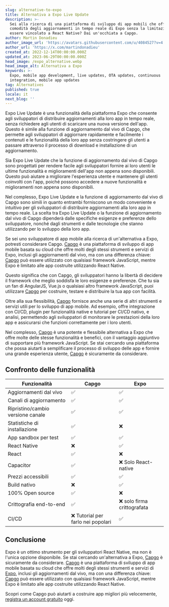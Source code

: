 ```yaml
---
slug: alternative-to-expo
title: Alternativa a Expo Live Update
description: >-
  Sei alla ricerca di una piattaforma di sviluppo di app mobili che offra la
  comodità degli aggiornamenti in tempo reale di Expo senza la limitazione di
  essere vincolato a React Native? Dai un'occhiata a Capgo.
author: Martin Donadieu
author_image_url: 'https://avatars.githubusercontent.com/u/4084527?v=4'
author_url: 'https://x.com/martindonadieu'
created_at: 2022-12-14T00:00:00.000Z
updated_at: 2023-06-29T00:00:00.000Z
head_image: /expo_alternative.webp
head_image_alt: Alternativa a Expo
keywords: >-
  Expo, mobile app development, live updates, OTA updates, continuous
  integration, mobile app updates
tag: Alternatives
published: true
locale: it
next_blog: ''
---
```

Expo Live Update è una funzionalità della piattaforma Expo che consente agli sviluppatori di distribuire aggiornamenti alla loro app in tempo reale, senza richiedere agli utenti di scaricare una nuova versione dell'app. Questo è simile alla funzione di aggiornamento dal vivo di Capgo, che permette agli sviluppatori di aggiornare rapidamente e facilmente i contenuti e le funzionalità della loro app senza costringere gli utenti a passare attraverso il processo di download e installazione di un aggiornamento.

Sia Expo Live Update che la funzione di aggiornamento dal vivo di Capgo sono progettati per rendere facile agli sviluppatori fornire ai loro utenti le ultime funzionalità e miglioramenti dell'app non appena sono disponibili. Questo può aiutare a migliorare l'esperienza utente e mantenere gli utenti coinvolti con l'app, poiché possono accedere a nuove funzionalità e miglioramenti non appena sono disponibili.

Nel complesso, Expo Live Update e la funzione di aggiornamento dal vivo di Capgo sono simili in quanto entrambi forniscono un modo conveniente e intuitivo per gli sviluppatori di distribuire aggiornamenti alla loro app in tempo reale. La scelta tra Expo Live Update o la funzione di aggiornamento dal vivo di Capgo dipenderà dalle specifiche esigenze e preferenze dello sviluppatore, nonché dagli strumenti e dalle tecnologie che stanno utilizzando per lo sviluppo della loro app.

Se sei uno sviluppatore di app mobile alla ricerca di un'alternativa a Expo, potresti considerare Capgo. [Capgo](/register/) è una piattaforma di sviluppo di app mobile basata su cloud che offre molti degli stessi strumenti e servizi di Expo, inclusi gli aggiornamenti dal vivo, ma con una differenza chiave: [Capgo](/register/) può essere utilizzato con qualsiasi framework JavaScript, mentre Expo è limitato alle app costruite utilizzando React Native.

Questo significa che con Capgo, gli sviluppatori hanno la libertà di decidere il framework che meglio soddisfa le loro esigenze e preferenze. Che tu sia un fan di AngularJS, Vue.js o qualsiasi altro framework JavaScript, puoi utilizzare [Capgo](/register/) per costruire, testare e distribuire la tua app con facilità.

Oltre alla sua flessibilità, [Capgo](/register/) fornisce anche una serie di altri strumenti e servizi utili per lo sviluppo di app mobile. Ad esempio, offre integrazione con CI/CD, plugin per funzionalità native e tutorial per CI/CD nativo, e analisi, permettendo agli sviluppatori di monitorare le prestazioni della loro app e assicurarsi che funzioni correttamente per i loro utenti.

Nel complesso, [Capgo](/register/) è una potente e flessibile alternativa a Expo che offre molte delle stesse funzionalità e benefici, con il vantaggio aggiuntivo di supportare più framework JavaScript. Se stai cercando una piattaforma che possa aiutarti a semplificare il processo di sviluppo delle app e fornire una grande esperienza utente, [Capgo](/register/) è sicuramente da considerare.

## Confronto delle funzionalità

| Funzionalità | Capgo | Expo |
| --- | --- | --- |
| Aggiornamenti dal vivo | ✅ | ✅ |
| Canali di aggiornamento | ✅ | ✅ |
| Ripristino/cambio versione canale | ✅ | ✅ |
| Statistiche di installazione | ✅ | ❌ |
| App sandbox per test | ✅ | ✅ |
| React Native | ❌ | ✅ |
| React | ✅ | ❌ |
| Capacitor | ✅ | ❌ Solo React-native |
| Prezzi accessibili | ✅ | ✅ |
| Build nativo | ❌ | ✅ |
| 100% Open source | ✅ | ❌ |
| Crittografia end-to-end | ✅ | ❌ solo firma crittografata |
| CI/CD | ❌ Tutorial per farlo nei popolari | ✅ |

## Conclusione

Expo è un ottimo strumento per gli sviluppatori React Native, ma non è l'unica opzione disponibile. Se stai cercando un'alternativa a Expo, [Capgo](/register/) è sicuramente da considerare. [Capgo](/register/) è una piattaforma di sviluppo di app mobile basata su cloud che offre molti degli stessi strumenti e servizi di [Expo](https://expo.dev/), inclusi gli aggiornamenti dal vivo, ma con una differenza chiave: [Capgo](/register/) può essere utilizzato con qualsiasi framework JavaScript, mentre Expo è limitato alle app costruite utilizzando React Native.

Scopri come Capgo può aiutarti a costruire app migliori più velocemente, [registra un account gratuito](/register/) oggi.
